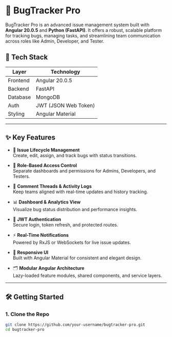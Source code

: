 # 🐛 BugTracker Pro

BugTracker Pro is an advanced issue management system built with **Angular 20.0.5** and **Python (FastAPI)**. It offers a robust, scalable platform for tracking bugs, managing tasks, and streamlining team communication across roles like Admin, Developer, and Tester.

## 🚀 Tech Stack

| Layer        | Technology          |
|--------------|---------------------|
| Frontend     | Angular 20.0.5      |
| Backend      | FastAPI             |
| Database     | MongoDB |
| Auth         | JWT (JSON Web Token) |
| Styling      | Angular Material |

---

## ✨ Key Features

- 📝 **Issue Lifecycle Management**  
  Create, edit, assign, and track bugs with status transitions.

- 👥 **Role-Based Access Control**  
  Separate dashboards and permissions for Admins, Developers, and Testers.

- 💬 **Comment Threads & Activity Logs**  
  Keep teams aligned with real-time updates and history tracking.

- 📊 **Dashboard & Analytics View**  
  Visualize bug status distribution and performance insights.

- 🔐 **JWT Authentication**  
  Secure login, token refresh, and protected routes.

- ⚡ **Real-Time Notifications**  
  Powered by RxJS or WebSockets for live issue updates.

- 🎨 **Responsive UI**  
  Built with Angular Material for consistent and elegant design.

- 🗂️ **Modular Angular Architecture**  
  Lazy-loaded feature modules, shared components, and service layers.

---

## 🛠️ Getting Started

### 1. Clone the Repo
```bash
git clone https://github.com/your-username/bugtracker-pro.git
cd bugtracker-pro
